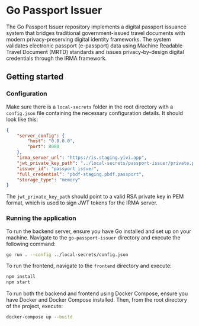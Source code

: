 # Go Passport Issuer
The Go Passport Issuer repository implements a digital passport issuance system that bridges traditional government-issued travel documents with modern privacy-preserving digital identity frameworks. The system validates electronic passport (e-passport) data using Machine Readable Travel Document (MRTD) standards and issues privacy-by-design digital credentials through the IRMA framework.

## Getting started

### Configuration
Make sure there is a `local-secrets` folder in the root directory with a `config.json` file containing the necessary configuration details.
It should look like this:

```json
{
    "server_config": {
        "host": "0.0.0.0",
        "port": 8080
    },
    "irma_server_url": "https://is.staging.yivi.app",
    "jwt_private_key_path": "../local-secrets/passport-issuer/private.pem",
    "issuer_id": "passport_issuer",
    "full_credential": "pbdf-staging.pbdf.passport",
    "storage_type": "memory"
}
```
The `jwt_private_key_path` should point to a valid RSA private key in PEM format, which is used to sign JWT tokens for the IRMA server.

### Running the application

To run the backend server, ensure you have Go installed and set up on your machine. Navigate to the `go-passport-issuer` directory and execute the following command:
```bash
go run . --config ../local-secrets/config.json
```

To run the frontend, navigate to the `frontend` directory and execute:
```bash
npm install
npm start
``` 

To run both the backend and frontend using Docker Compose, ensure you have Docker and Docker Compose installed. Then, from the root directory of the project, execute:
```bash
docker-compose up --build
```
